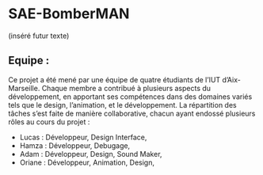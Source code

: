 # SAE-BomberMAN

(inséré futur texte)


## Equipe : 
Ce projet a été mené par une équipe de quatre étudiants de l’IUT d’Aix-Marseille. Chaque membre a contribué à plusieurs aspects du développement, en apportant ses compétences dans des domaines variés tels que le design, l’animation, et le développement. La répartition des tâches s’est faite de manière collaborative, chacun ayant endossé plusieurs rôles au cours du projet :
* Lucas : Développeur, Design Interface, 
* Hamza : Développeur, Debugage, 
* Adam : Développeur, Design, Sound Maker, 
* Oriane : Développeur, Animation, Design, 

